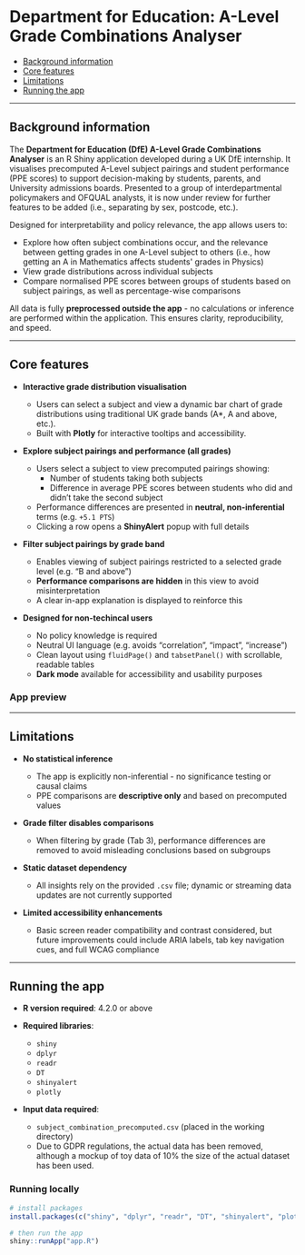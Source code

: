 # Department for Education: A-Level Grade Combinations Analyser

   * [Background information](#background-information)
   * [Core features](#core-features)
   * [Limitations](#limitations)
   * [Running the app](#running-the-app)

---

## Background information

The **Department for Education (DfE) A-Level Grade Combinations Analyser** is an R Shiny application developed during a UK DfE internship. It visualises precomputed A-Level subject pairings and student performance (PPE scores) to support decision-making by students, parents, and University admissions boards. Presented to a group of interdepartmental policymakers and OFQUAL analysts, it is now under review for further features to be added (i.e., separating by sex, postcode, etc.).

Designed for interpretability and policy relevance, the app allows users to:

- Explore how often subject combinations occur, and the relevance between getting grades in one A-Level subject to others (i.e., how getting an A in Mathematics affects students' grades in Physics)
- View grade distributions across individual subjects
- Compare normalised PPE scores between groups of students based on subject pairings, as well as percentage-wise comparisons

All data is fully **preprocessed outside the app** - no calculations or inference are performed within the application. This ensures clarity, reproducibility, and speed.

---

## Core features

- **Interactive grade distribution visualisation**  
  - Users can select a subject and view a dynamic bar chart of grade distributions using traditional UK grade bands (A*, A and above, etc.).
  - Built with **Plotly** for interactive tooltips and accessibility.

- **Explore subject pairings and performance (all grades)**  
  - Users select a subject to view precomputed pairings showing:
    - Number of students taking both subjects
    - Difference in average PPE scores between students who did and didn’t take the second subject
  - Performance differences are presented in **neutral, non-inferential** terms (e.g. `+5.1 PTS`)
  - Clicking a row opens a **ShinyAlert** popup with full details

- **Filter subject pairings by grade band**  
  - Enables viewing of subject pairings restricted to a selected grade level (e.g. “B and above”)
  - **Performance comparisons are hidden** in this view to avoid misinterpretation
  - A clear in-app explanation is displayed to reinforce this

- **Designed for non-techincal users**  
  - No policy knowledge is required
  - Neutral UI language (e.g. avoids “correlation”, “impact”, “increase”)
  - Clean layout using `fluidPage()` and `tabsetPanel()` with scrollable, readable tables
  - **Dark mode** available for accessibility and usability purposes
 

### App preview



---

## Limitations

- **No statistical inference**  
  - The app is explicitly non-inferential - no significance testing or causal claims
  - PPE comparisons are **descriptive only** and based on precomputed values

- **Grade filter disables comparisons**  
  - When filtering by grade (Tab 3), performance differences are removed to avoid misleading conclusions based on subgroups

- **Static dataset dependency**  
  - All insights rely on the provided `.csv` file; dynamic or streaming data updates are not currently supported

- **Limited accessibility enhancements**  
  - Basic screen reader compatibility and contrast considered, but future improvements could include ARIA labels, tab key navigation cues, and full WCAG compliance

---

## Running the app

- **R version required**: 4.2.0 or above  
- **Required libraries**:
  - `shiny`
  - `dplyr`
  - `readr`
  - `DT`
  - `shinyalert`
  - `plotly`

- **Input data required**:
  - `subject_combination_precomputed.csv` (placed in the working directory)
  - Due to GDPR regulations, the actual data has been removed, although a mockup of toy data of 10% the size of the actual dataset has been used.

### Running locally

```r
# install packages
install.packages(c("shiny", "dplyr", "readr", "DT", "shinyalert", "plotly"))

# then run the app
shiny::runApp("app.R")
